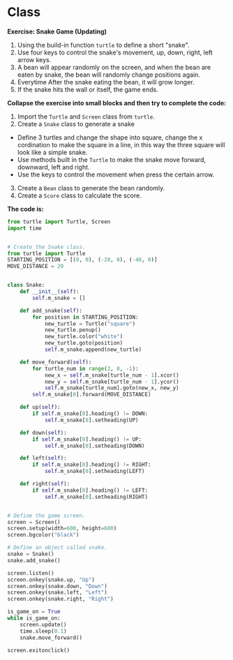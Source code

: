 # Class

**Exercise: Snake Game (Updating)**
1. Using the build-in function `turtle` to define a short "snake".
2. Use four keys to control the snake's movement, up, down, right, left arrow keys.
3. A bean will appear randomly on the screen, and when the bean are eaten by snake, the bean will randomly change positions again.
4. Everytime After the snake eating the bean, it will grow longer.
5. If the snake hits the wall or itself, the game ends.

**Collapse the exercise into small blocks and then try to complete the code:**

1. Import the `Turtle` and `Screen` class from `turtle`.
2. Create a `Snake` class to generate a snake
- Define 3 turtles and change the shape into square, change the x cordination to make the square in a line, in this way the three square will look like a simple snake.
- Use methods built in the `Turtle` to make the snake move forward, downward, left and right.
- Use the keys to control the movement when press the certain arrow.
3. Create a `Bean` class to generate the bean randomly.
4. Create a `Score` class to calculate the score.


**The code is:**
```py
from turtle import Turtle, Screen
import time


# Create the Snake class.
from turtle import Turtle
STARTING_POSITION = [(0, 0), (-20, 0), (-40, 0)]
MOVE_DISTANCE = 20


class Snake:
    def __init__(self):
        self.m_snake = []

    def add_snake(self):
        for position in STARTING_POSITION:
            new_turtle = Turtle("square")
            new_turtle.penup()
            new_turtle.color("white")
            new_turtle.goto(position)
            self.m_snake.append(new_turtle)

    def move_forward(self):
        for turtle_num in range(2, 0, -1):
            new_x = self.m_snake[turtle_num - 1].xcor()
            new_y = self.m_snake[turtle_num - 1].ycor()
            self.m_snake[turtle_num].goto(new_x, new_y)
        self.m_snake[0].forward(MOVE_DISTANCE)

    def up(self):
        if self.m_snake[0].heading() != DOWN:
            self.m_snake[0].setheading(UP)

    def down(self):
        if self.m_snake[0].heading() != UP:
            self.m_snake[0].setheading(DOWN)

    def left(self):
        if self.m_snake[0].heading() != RIGHT:
            self.m_snake[0].setheading(LEFT)

    def right(self):
        if self.m_snake[0].heading() != LEFT:
            self.m_snake[0].setheading(RIGHT)


# Define the game screen.
screen = Screen()
screen.setup(width=600, height=600)
screen.bgcolor("black")

# Define an object called snake.
snake = Snake()
snake.add_snake()

screen.listen()
screen.onkey(snake.up, "Up")
screen.onkey(snake.down, "Down")
screen.onkey(snake.left, "Left")
screen.onkey(snake.right, "Right")

is_game_on = True
while is_game_on:
    screen.update()
    time.sleep(0.1)
    snake.move_forward()

screen.exitonclick()

```
